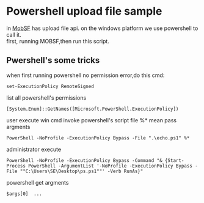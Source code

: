 # Powershell upload file sample
in [MobSF](https://github.com/MobSF/Mobile-Security-Framework-MobSF) has upload file api. on the windows platform we use powershell to call it.                                                                
first, running MOBSF,then run this script.

## Pwershell's some tricks

when first running powershell no permission error,do this cmd:
``` shell
set-ExecutionPolicy RemoteSigned   
```
list all powershell's permissions
``` shell
[System.Enum]::GetNames([Microsoft.PowerShell.ExecutionPolicy])
```
user execute
win cmd invoke powershell's script file  %* mean pass argments
``` shell
PowerShell -NoProfile -ExecutionPolicy Bypass -File ".\echo.ps1" %*
```

administrator  execute
``` shell
PowerShell -NoProfile -ExecutionPolicy Bypass -Command "& {Start-Process PowerShell -ArgumentList '-NoProfile -ExecutionPolicy Bypass -File ""C:\Users\SE\Desktop\ps.ps1""' -Verb RunAs}"
```
powershell get argments
```
$args[0]  ...
```